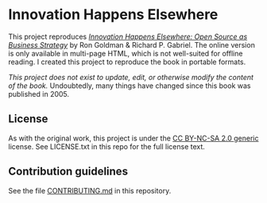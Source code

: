 # Innovation Happens Elsewhere

This project reproduces [*Innovation Happens Elsewhere: Open Source as Business Strategy*](https://dreamsongs.com/IHE/) by Ron Goldman & Richard P. Gabriel.
The online version is only available in multi-page HTML, which is not well-suited for offline reading.
I created this project to reproduce the book in portable formats.

*This project does not exist to update, edit, or otherwise modify the content of the book.*
Undoubtedly, many things have changed since this book was published in 2005.

## License

As with the original work, this project is under the [CC BY-NC-SA 2.0 generic](LICENSE.txt) license.
See LICENSE.txt in this repo for the full license text.

## Contribution guidelines

See the file [CONTRIBUTING.md](CONTRIBUTING.md) in this repository.
